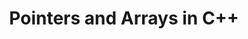 ---
id: cpp-pointers-and-arrays
title: Pointers and Arrays in C++
sidebar_label: Pointers and Arrays in C++
sidebar_position: 2
tags:
  [
    c++,
    programming,
    c++ pointers,
    c++ arrays,
    pointers and arrays
  ]
description: In this tutorial, we'll explore pointers and arrays in C++. We'll cover how to use pointers to access elements of arrays, understand the relationship between pointers and arrays, and explore pointer arithmetic in the context of arrays. By mastering the interaction between pointers and arrays, you'll unlock powerful capabilities for efficient memory management and data manipulation in your C++ programs.
---